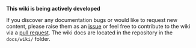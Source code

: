 <!-- markdownlint-disable-next-line no-emphasis-as-heading first-line-h1 -->
**This wiki is being actively developed**

If you discover any documentation bugs or would like to request new content, please raise them as an [issue](https://github.com/Azure/alz-terraform-accelerator/issues) or feel free to contribute to the wiki via a [pull request](https://github.com/Azure/alz-terraform-accelerator/pulls). The wiki docs are located in the repository in the `docs/wiki/` folder.
